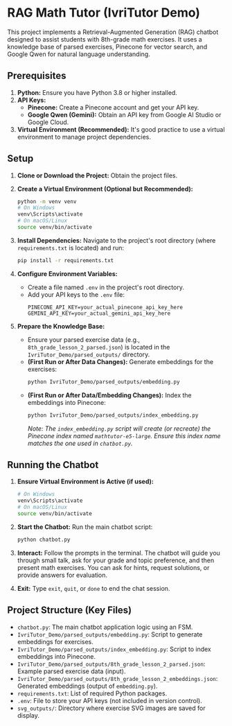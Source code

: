 # RAG Math Tutor (IvriTutor Demo)

This project implements a Retrieval-Augmented Generation (RAG) chatbot designed to assist students with 8th-grade math exercises. It uses a knowledge base of parsed exercises, Pinecone for vector search, and Google Qwen for natural language understanding.

## Prerequisites

1.  **Python:** Ensure you have Python 3.8 or higher installed.
2.  **API Keys:**
    *   **Pinecone:** Create a Pinecone account and get your API key.
    *   **Google Qwen (Gemini):** Obtain an API key from Google AI Studio or Google Cloud.
3.  **Virtual Environment (Recommended):** It's good practice to use a virtual environment to manage project dependencies.

## Setup

1.  **Clone or Download the Project:**
    Obtain the project files.

2.  **Create a Virtual Environment (Optional but Recommended):**
    ```bash
    python -m venv venv
    # On Windows
    venv\Scripts\activate
    # On macOS/Linux
    source venv/bin/activate
    ```

3.  **Install Dependencies:**
    Navigate to the project's root directory (where `requirements.txt` is located) and run:
    ```bash
    pip install -r requirements.txt
    ```

4.  **Configure Environment Variables:**
    *   Create a file named `.env` in the project's root directory.
    *   Add your API keys to the `.env` file:
        ```
        PINECONE_API_KEY=your_actual_pinecone_api_key_here
        GEMINI_API_KEY=your_actual_gemini_api_key_here
        ```

5.  **Prepare the Knowledge Base:**
    *   Ensure your parsed exercise data (e.g., `8th_grade_lesson_2_parsed.json`) is located in the `IvriTutor_Demo/parsed_outputs/` directory.
    *   **(First Run or After Data Changes):** Generate embeddings for the exercises:
        ```bash
        python IvriTutor_Demo/parsed_outputs/embedding.py
        ```
    *   **(First Run or After Data/Embedding Changes):** Index the embeddings into Pinecone:
        ```bash
        python IvriTutor_Demo/parsed_outputs/index_embedding.py
        ```
        *Note: The `index_embedding.py` script will create (or recreate) the Pinecone index named `mathtutor-e5-large`. Ensure this index name matches the one used in `chatbot.py`.*

## Running the Chatbot

1.  **Ensure Virtual Environment is Active (if used):**
    ```bash
    # On Windows
    venv\Scripts\activate
    # On macOS/Linux
    source venv/bin/activate
    ```

2.  **Start the Chatbot:**
    Run the main chatbot script:
    ```bash
    python chatbot.py
    ```

3.  **Interact:**
    Follow the prompts in the terminal. The chatbot will guide you through small talk, ask for your grade and topic preference, and then present math exercises. You can ask for hints, request solutions, or provide answers for evaluation.

4.  **Exit:**
    Type `exit`, `quit`, or `done` to end the chat session.

## Project Structure (Key Files)

*   `chatbot.py`: The main chatbot application logic using an FSM.
*   `IvriTutor_Demo/parsed_outputs/embedding.py`: Script to generate embeddings for exercises.
*   `IvriTutor_Demo/parsed_outputs/index_embedding.py`: Script to index embeddings into Pinecone.
*   `IvriTutor_Demo/parsed_outputs/8th_grade_lesson_2_parsed.json`: Example parsed exercise data (input).
*   `IvriTutor_Demo/parsed_outputs/8th_grade_lesson_2_embeddings.json`: Generated embeddings (output of `embedding.py`).
*   `requirements.txt`: List of required Python packages.
*   `.env`: File to store your API keys (not included in version control).
*   `svg_outputs/`: Directory where exercise SVG images are saved for display.